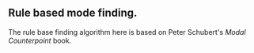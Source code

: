## Rule based mode finding.
The rule base finding algorithm here is based on Peter Schubert's _Modal Counterpoint_ book.
